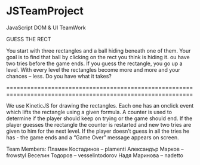 JSTeamProject
=============

JavaScript DOM &amp; UI TeamWork

GUESS THE RECT

You start with three rectangles and a ball hiding beneath one of them. 
Your goal is to find that ball by clicking on the rect you think is hiding it. 
ou have two tries before the game ends. If you guess the rectangle, you go up a level. 
With every level the rectangles become more and more and your chances – less. Do you have what it takes?

============================================================================================================

We use KineticJS for drawing the rectangles. Each one has an onclick event which lifts the rectangle using a given formula. 
A counter is used to determine if the player should keep on trying or the game should end. 
If the player guesses the rectangle the counter is restarted and new two tries are given to him for the next level. 
If the player doesn’t guess in all the tries he has - the game ends and a “Game Over” message appears on screen. 

Team Members:
Пламен Костадинов – plamenti
Александър Марков – frowstyl
Веселин Тодоров – vesselintodorov
Надя Маринова – nadetto
